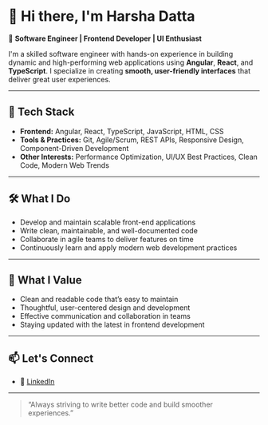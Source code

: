 # 👋 Hi there, I'm Harsha Datta

🎯 **Software Engineer | Frontend Developer | UI Enthusiast**

I'm a skilled software engineer with hands-on experience in building dynamic and high-performing web applications using **Angular**, **React**, and **TypeScript**. I specialize in creating **smooth, user-friendly interfaces** that deliver great user experiences.

---

## 🚀 Tech Stack

- **Frontend:** Angular, React, TypeScript, JavaScript, HTML, CSS
- **Tools & Practices:** Git, Agile/Scrum, REST APIs, Responsive Design, Component-Driven Development
- **Other Interests:** Performance Optimization, UI/UX Best Practices, Clean Code, Modern Web Trends

---

## 🛠 What I Do

- Develop and maintain scalable front-end applications
- Write clean, maintainable, and well-documented code
- Collaborate in agile teams to deliver features on time
- Continuously learn and apply modern web development practices

---

## 🧠 What I Value

- Clean and readable code that’s easy to maintain
- Thoughtful, user-centered design and development
- Effective communication and collaboration in teams
- Staying updated with the latest in frontend development

---

## 📫 Let's Connect

- 🔗 [LinkedIn](https://www.linkedin.com/in/harshadatta009/)
---

> “Always striving to write better code and build smoother experiences.”

